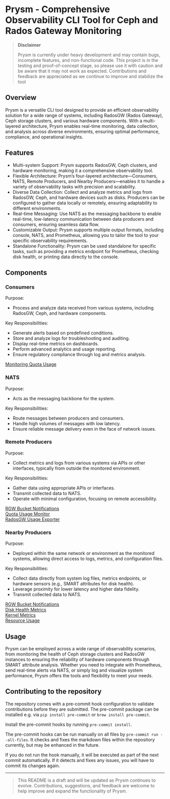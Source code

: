 # Prysm - Comprehensive Observability CLI Tool for Ceph and Rados Gateway Monitoring

> **Disclaimer**
>
> Prysm is currently under heavy development and may contain bugs, incomplete features, and
> non-functional code. This project is in the testing and proof-of-concept stage, so please use it
> with caution and be aware that it may not work as expected. Contributions and feedback are
> appreciated as we continue to improve and stabilize the tool

## Overview

Prysm is a versatile CLI tool designed to provide an efficient observability solution for a wide
range of systems, including RadosGW (Rados Gateway), Ceph storage clusters, and various hardware
components. With a multi-layered architecture, Prysm enables real-time monitoring, data collection,
and analysis across diverse environments, ensuring optimal performance, compliance, and operational
insights.

## Features

- Multi-system Support: Prysm supports RadosGW, Ceph clusters, and hardware monitoring, making it a
  comprehensive observability tool.
- Flexible Architecture: Prysm’s four-layered architecture—Consumers, NATS, Remote Producers, and
  Nearby Producers—enables it to handle a variety of observability tasks with precision and
  scalability.
- Diverse Data Collection: Collect and analyze metrics and logs from RadosGW, Ceph, and hardware
  devices such as disks. Producers can be configured to gather data locally or remotely, ensuring
  adaptability to different environments.
- Real-time Messaging: Use NATS as the messaging backbone to enable real-time, low-latency
  communication between data producers and consumers, ensuring seamless data flow.
- Customizable Output: Prysm supports multiple output formats, including console, NATS, and
  Prometheus, allowing you to tailor the tool to your specific observability requirements.
- Standalone Functionality: Prysm can be used standalone for specific tasks, such as providing a
  metrics endpoint for Prometheus, checking disk health, or printing data directly to the console.

## Components

### Consumers

Purpose:

- Process and analyze data received from various systems, including RadosGW, Ceph, and hardware
  components.

Key Responsibilities:

- Generate alerts based on predefined conditions.
- Store and analyze logs for troubleshooting and auditing.
- Display real-time metrics on dashboards.
- Perform advanced analytics and usage reporting.
- Ensure regulatory compliance through log and metrics analysis.

[Monitoring Quota Usage](pkg/consumer/quotausageconsumer/README.md)

### NATS

Purpose:

- Acts as the messaging backbone for the system.

Key Responsibilities:

- Route messages between producers and consumers.
- Handle high volumes of messages with low latency.
- Ensure reliable message delivery even in the face of network issues.

### Remote Producers

Purpose:

- Collect metrics and logs from various systems via APIs or other interfaces, typically from outside
  the monitored environment.

Key Responsibilities:

- Gather data using appropriate APIs or interfaces.
- Transmit collected data to NATS.
- Operate with minimal configuration, focusing on remote accessibility.

[RGW Bucket Notifications](pkg/producers/bucketnotify/README.md)  
[Quota Usage Monitor](pkg/producers/quotausagemonitor/README.md)  
[RadosGW Usage Exporter](pkg/producers/radosgwusage/README.md)

### Nearby Producers

Purpose:

- Deployed within the same network or environment as the monitored systems, allowing direct access
  to logs, metrics, and configuration files.

Key Responsibilities:

- Collect data directly from system log files, metrics endpoints, or hardware sensors (e.g., SMART
  attributes for disk health).
- Leverage proximity for lower latency and higher data fidelity.
- Transmit collected data to NATS.

[RGW Bucket Notifications](pkg/producers/bucketnotify/README.md)  
[Disk Health Metrics](pkg/producers/diskhealthmetrics/README.md)  
[Kernel Metrics](pkg/producers/kernelmetrics/README.md)  
[Resource Usage](pkg/producers/resourceusage/README.md)

## Usage

Prysm can be employed across a wide range of observability scenarios, from monitoring the health of
Ceph storage clusters and RadosGW instances to ensuring the reliability of hardware components
through SMART attribute analysis. Whether you need to integrate with Prometheus, send real-time
alerts via NATS, or simply log and visualize system performance, Prysm offers the tools and
flexibility to meet your needs.

## Contributing to the repository

The repository comes with a pre-commit hook configuration to validate contributions before they are
submitted. The pre-commit package can be installed e.g. via `pip install pre-commit` or
`brew install pre-commit`.

Install the pre-commit hooks by running `pre-commit install`.

The pre-commit hooks can be run manually on all files by `pre-commit run --all-files`. It checks and
fixes the markdown files within the repository currently, but may be enhanced in the future.

If you do not run the hook manually, it will be executed as part of the next commit automatically.
If it detects and fixes any issues, you will have to commit its changes again.

---

> This README is a draft and will be updated as Prysm continues to evolve. Contributions,
> suggestions, and feedback are welcome to help improve and expand the functionality of Prysm.
